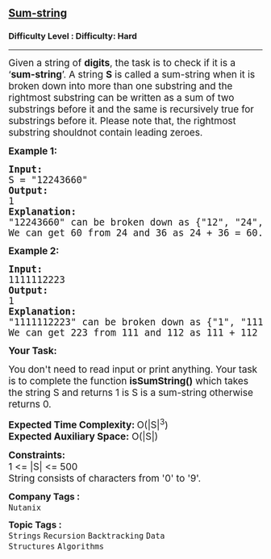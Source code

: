 <h2><a href="https://www.geeksforgeeks.org/problems/sum-string3151/1?page=2&difficulty=Hard&status=unsolved&sortBy=accuracy">Sum-string</a></h2><h3>Difficulty Level : Difficulty: Hard</h3><hr><div class="problems_problem_content__Xm_eO"><p><span style="font-size: 14pt;">Given a string of <strong>digits</strong>, the task is to check if it is a ‘<strong>sum-string</strong>’. A string <strong>S</strong> is called a sum-string when it is broken down into more than one substring and the rightmost substring can be written as a sum of two substrings before it and the same is recursively true for substrings before it. Please note that, the rightmost substring shouldnot contain leading zeroes.</span></p>
<p><span style="font-size: 14pt;"><strong>Example 1:</strong></span></p>
<pre><span style="font-size: 14pt;"><strong>Input:</strong>
S = "12243660"
<strong>Output:</strong>
1
<strong>Explanation:</strong>
"12243660" can be broken down as {"12", "24", "36", "60"}.<br>We can get 60 from 24 and 36 as 24 + 36 = 60. Similarly 36 can be written as 12 + 24.</span></pre>
<p><span style="font-size: 14pt;"><strong>Example 2:</strong></span></p>
<pre><span style="font-size: 14pt;"><strong>Input:</strong>
1111112223
<strong>Output:</strong>
1
<strong>Explanation:<br></strong>"1111112223" can be broken down as {"1", "111", "112", "223"}.<br></span><span style="font-size: 14pt;">We can get 223 from 111 and 112 as 111 + 112 = 223. Similarly 112 can be written as 1 + 111.</span></pre>
<p><span style="font-size: 14pt;"><strong>Your Task:</strong></span></p>
<p><span style="font-size: 14pt;">You don't need to read input or print anything. Your task is to complete the function <strong>isSumString()</strong> which takes the string S and returns 1 is S is a sum-string otherwise returns 0.</span></p>
<p><span style="font-size: 14pt;"><strong>Expected Time Complexity: </strong>O(|S|<sup>3</sup>)<br><strong>Expected Auxiliary Space:</strong> O(|S|)</span></p>
<p><span style="font-size: 14pt;"><strong>Constraints:<br></strong>1 &lt;= |S| &lt;= 500</span><span style="font-size: 14pt;"><br><span style="font-size: 14pt;">String consists of characters from '0' to '9'.</span></span></p></div><p><span style=font-size:18px><strong>Company Tags : </strong><br><code>Nutanix</code>&nbsp;<br><p><span style=font-size:18px><strong>Topic Tags : </strong><br><code>Strings</code>&nbsp;<code>Recursion</code>&nbsp;<code>Backtracking</code>&nbsp;<code>Data Structures</code>&nbsp;<code>Algorithms</code>&nbsp;